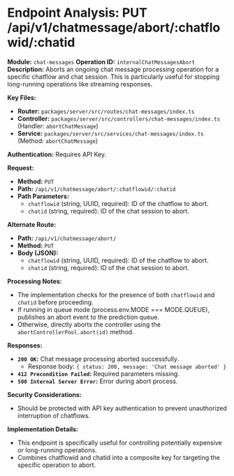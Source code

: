 # Endpoint Analysis: PUT /api/v1/chatmessage/abort/:chatflowid/:chatid

**Module:** `chat-messages`
**Operation ID:** `internalChatMessagesAbort`
**Description:** Aborts an ongoing chat message processing operation for a specific chatflow and chat session. This is particularly useful for stopping long-running operations like streaming responses.

**Key Files:**
* **Router:** `packages/server/src/routes/chat-messages/index.ts`
* **Controller:** `packages/server/src/controllers/chat-messages/index.ts` (Handler: `abortChatMessage`)
* **Service:** `packages/server/src/services/chat-messages/index.ts` (Method: `abortChatMessage`)

**Authentication:** Requires API Key.

**Request:**
* **Method:** `PUT`
* **Path:** `/api/v1/chatmessage/abort/:chatflowid/:chatid`
* **Path Parameters:**
  * `chatflowid` (string, UUID, required): ID of the chatflow to abort.
  * `chatid` (string, required): ID of the chat session to abort.

**Alternate Route:**
* **Path:** `/api/v1/chatmessage/abort/`
* **Method:** `PUT`
* **Body (JSON):**
  * `chatflowid` (string, UUID, required): ID of the chatflow to abort.
  * `chatid` (string, required): ID of the chat session to abort.

**Processing Notes:**
* The implementation checks for the presence of both `chatflowid` and `chatid` before proceeding.
* If running in queue mode (process.env.MODE === MODE.QUEUE), publishes an abort event to the prediction queue.
* Otherwise, directly aborts the controller using the `abortControllerPool.abort(id)` method.

**Responses:**
* **`200 OK`:** Chat message processing aborted successfully.
  * Response body: `{ status: 200, message: 'Chat message aborted' }`
* **`412 Precondition Failed`:** Required parameters missing.
* **`500 Internal Server Error`:** Error during abort process.

**Security Considerations:**
* Should be protected with API key authentication to prevent unauthorized interruption of chatflows.

**Implementation Details:**
* This endpoint is specifically useful for controlling potentially expensive or long-running operations.
* Combines chatflowid and chatid into a composite key for targeting the specific operation to abort.